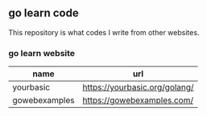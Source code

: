## go learn code

This repository is what codes I write from other websites.

### go learn website

| name | url |
|--------|--------|
|   yourbasic     | https://yourbasic.org/golang/       |
|  gowebexamples  | https://gowebexamples.com/ |